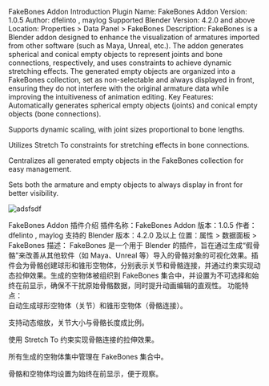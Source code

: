 FakeBones Addon Introduction
Plugin Name: FakeBones Addon
Version: 1.0.5
Author: dfelinto , maylog
Supported Blender Version: 4.2.0 and above
Location: Properties > Data Panel > FakeBones
Description:
FakeBones is a Blender addon designed to enhance the visualization of armatures imported from other software (such as Maya, Unreal, etc.). The addon generates spherical and conical empty objects to represent joints and bone connections, respectively, and uses constraints to achieve dynamic stretching effects. The generated empty objects are organized into a FakeBones collection, set as non-selectable and always displayed in front, ensuring they do not interfere with the original armature data while improving the intuitiveness of animation editing.
Key Features:  
Automatically generates spherical empty objects (joints) and conical empty objects (bone connections).  

Supports dynamic scaling, with joint sizes proportional to bone lengths.  

Utilizes Stretch To constraints for stretching effects in bone connections.  

Centralizes all generated empty objects in the FakeBones collection for easy management.  

Sets both the armature and empty objects to always display in front for better visibility.

![adsfsdf](https://github.com/user-attachments/assets/37d56f33-f7e1-4d11-95ce-8f3e9021134a)

FakeBones Addon 插件介绍
插件名称：FakeBones Addon
版本：1.0.5
作者：dfelinto , maylog
支持的 Blender 版本：4.2.0 及以上
位置：属性 > 数据面板 > FakeBones
描述：
FakeBones 是一个用于 Blender 的插件，旨在通过生成“假骨骼”来改善从其他软件（如 Maya、Unreal 等）导入的骨骼对象的可视化效果。插件会为骨骼创建球形和锥形空物体，分别表示关节和骨骼连接，并通过约束实现动态拉伸效果。生成的空物体被组织到 FakeBones 集合中，并设置为不可选择和始终在前显示，确保不干扰原始骨骼数据，同时提升动画编辑的直观性。
功能特点：  
自动生成球形空物体（关节）和锥形空物体（骨骼连接）。  

支持动态缩放，关节大小与骨骼长度成比例。  

使用 Stretch To 约束实现骨骼连接的拉伸效果。  

所有生成的空物体集中管理在 FakeBones 集合中。  

骨骼和空物体均设置为始终在前显示，便于观察。

